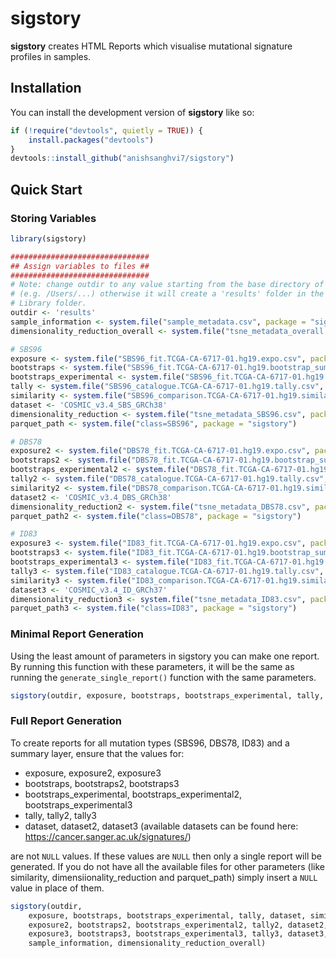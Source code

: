 
<!-- README.md is generated from README.Rmd. Please edit that file -->

# sigstory

**sigstory** creates HTML Reports which visualise mutational signature
profiles in samples.

## Installation

You can install the development version of **sigstory** like so:

``` r
if (!require("devtools", quietly = TRUE)) {
    install.packages("devtools")
}
devtools::install_github("anishsanghvi7/sigstory")
```

## Quick Start

### Storing Variables

``` r
library(sigstory)

###############################
## Assign variables to files ##
###############################
# Note: change outdir to any value starting from the base directory of your system
# (e.g. /Users/...) otherwise it will create a 'results' folder in the R-Package
# Library folder.
outdir <- 'results'
sample_information <- system.file("sample_metadata.csv", package = "sigstory")
dimensionality_reduction_overall <- system.file("tsne_metadata_overall.csv", package = "sigstory")

# SBS96
exposure <- system.file("SBS96_fit.TCGA-CA-6717-01.hg19.expo.csv", package = "sigstory")
bootstraps <- system.file("SBS96_fit.TCGA-CA-6717-01.hg19.bootstrap_summary.csv", package = "sigstory")
bootstraps_experimental <- system.file("SBS96_fit.TCGA-CA-6717-01.hg19.expo_bootstraps.csv", package = "sigstory")
tally <- system.file("SBS96_catalogue.TCGA-CA-6717-01.hg19.tally.csv", package = "sigstory")
similarity <- system.file("SBS96_comparison.TCGA-CA-6717-01.hg19.similarity.csv", package = "sigstory")
dataset <- 'COSMIC_v3.4_SBS_GRCh38'
dimensionality_reduction <- system.file("tsne_metadata_SBS96.csv", package = "sigstory")
parquet_path <- system.file("class=SBS96", package = "sigstory")

# DBS78
exposure2 <- system.file("DBS78_fit.TCGA-CA-6717-01.hg19.expo.csv", package = "sigstory")
bootstraps2 <- system.file("DBS78_fit.TCGA-CA-6717-01.hg19.bootstrap_summary.csv", package = "sigstory")
bootstraps_experimental2 <- system.file("DBS78_fit.TCGA-CA-6717-01.hg19.expo_bootstraps.csv", package = "sigstory")
tally2 <- system.file("DBS78_catalogue.TCGA-CA-6717-01.hg19.tally.csv", package = "sigstory")
similarity2 <- system.file("DBS78_comparison.TCGA-CA-6717-01.hg19.similarity.csv", package = "sigstory")
dataset2 <- 'COSMIC_v3.4_DBS_GRCh38'
dimensionality_reduction2 <- system.file("tsne_metadata_DBS78.csv", package = "sigstory")
parquet_path2 <- system.file("class=DBS78", package = "sigstory")

# ID83
exposure3 <- system.file("ID83_fit.TCGA-CA-6717-01.hg19.expo.csv", package = "sigstory")
bootstraps3 <- system.file("ID83_fit.TCGA-CA-6717-01.hg19.bootstrap_summary.csv", package = "sigstory")
bootstraps_experimental3 <- system.file("ID83_fit.TCGA-CA-6717-01.hg19.expo_bootstraps.csv", package = "sigstory")
tally3 <- system.file("ID83_catalogue.TCGA-CA-6717-01.hg19.tally.csv", package = "sigstory")
similarity3 <- system.file("ID83_comparison.TCGA-CA-6717-01.hg19.similarity.csv", package = "sigstory")
dataset3 <- 'COSMIC_v3.4_ID_GRCh37'
dimensionality_reduction3 <- system.file("tsne_metadata_ID83.csv", package = "sigstory")
parquet_path3 <- system.file("class=ID83", package = "sigstory")
```

### Minimal Report Generation

Using the least amount of parameters in sigstory you can make one report. By running this function with these parameters, it will
be the same as running the ```generate_single_report()``` function with the same parameters.

```r
sigstory(outdir, exposure, bootstraps, bootstraps_experimental, tally, dataset)
```

### Full Report Generation 

To create reports for all mutation types (SBS96, DBS78, ID83) and a summary layer, ensure that the values for:

- exposure, exposure2, exposure3
- bootstraps, bootstraps2, bootstraps3
- bootstraps_experimental, bootstraps_experimental2, bootstraps_experimental3
- tally, tally2, tally3
- dataset, dataset2, dataset3 (available datasets can be found here: https://cancer.sanger.ac.uk/signatures/)

are not ```NULL``` values. If these values are ```NULL``` then only a single report will be generated. If you do not have all the available files for other parameters (like similarity, dimensiionality_reduction and 
parquet_path) simply insert a ```NULL``` value in place of them.

```r
sigstory(outdir,
    exposure, bootstraps, bootstraps_experimental, tally, dataset, similarity, dimensionality_reduction, parquet_path,
    exposure2, bootstraps2, bootstraps_experimental2, tally2, dataset2, similarity2, dimensionality_reduction2, parquet_path2,
    exposure3, bootstraps3, bootstraps_experimental3, tally3, dataset3, similarity3, dimensionality_reduction3, parquet_path3,
    sample_information, dimensionality_reduction_overall)
```
